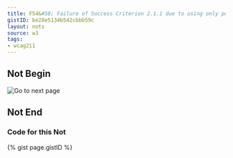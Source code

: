 ```yaml
---
title: F54&#58; Failure of Success Criterion 2.1.1 due to using only pointing-device-specific event handlers (including gesture) for a function
gistID: be28e5134b542cbbb59c
layout: nots
source: w3
tags:
- wcag211
---
```


<h2 aria-describedby="{{ page.gistID }}">Not Begin</h2>
<div class="rendered-not">
<p><img onmousedown="nextPage();" src="nextarrow.gif" alt="Go to next page"></p>
</div> <!-- rendered-not -->

<h2 aria-describedby="{{ page.gistID }}">Not End</h2>

<h3 aria-describedby="{{ page.gistID }}">Code for this Not</h3>
{% gist page.gistID %}